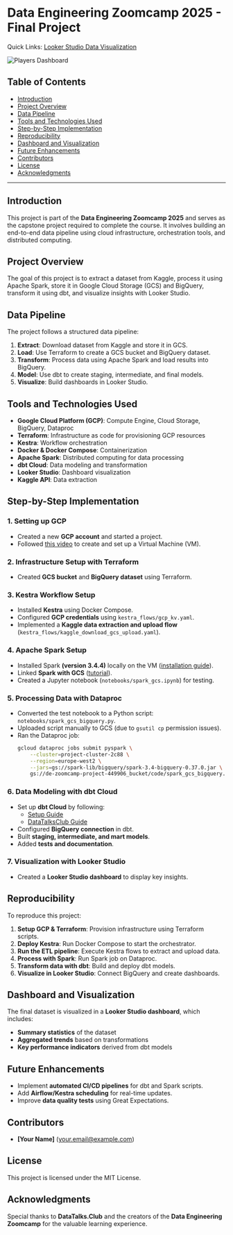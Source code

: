 # Data Engineering Zoomcamp 2025 - Final Project

Quick Links: [Looker Studio Data Visualization](https://lookerstudio.google.com/reporting/70c08dd6-9771-41d6-a549-ab60b1409b00) 

![Players Dashboard](https://github.com/AbdelaliEch/final_project/blob/main/images/Players%20Dashboard.jpg)

## Table of Contents
- [Introduction](#introduction)
- [Project Overview](#project-overview)
- [Data Pipeline](#data-pipeline)
- [Tools and Technologies Used](#tools-and-technologies-used)
- [Step-by-Step Implementation](#step-by-step-implementation)
- [Reproducibility](#reproducibility)
- [Dashboard and Visualization](#dashboard-and-visualization)
- [Future Enhancements](#future-enhancements)
- [Contributors](#contributors)
- [License](#license)
- [Acknowledgments](#acknowledgments)

---

## Introduction
This project is part of the **Data Engineering Zoomcamp 2025** and serves as the capstone project required to complete the course. It involves building an end-to-end data pipeline using cloud infrastructure, orchestration tools, and distributed computing.

## Project Overview
The goal of this project is to extract a dataset from Kaggle, process it using Apache Spark, store it in Google Cloud Storage (GCS) and BigQuery, transform it using dbt, and visualize insights with Looker Studio.

## Data Pipeline
The project follows a structured data pipeline:
1. **Extract**: Download dataset from Kaggle and store it in GCS.
2. **Load**: Use Terraform to create a GCS bucket and BigQuery dataset.
3. **Transform**: Process data using Apache Spark and load results into BigQuery.
4. **Model**: Use dbt to create staging, intermediate, and final models.
5. **Visualize**: Build dashboards in Looker Studio.

## Tools and Technologies Used
- **Google Cloud Platform (GCP)**: Compute Engine, Cloud Storage, BigQuery, Dataproc
- **Terraform**: Infrastructure as code for provisioning GCP resources
- **Kestra**: Workflow orchestration
- **Docker & Docker Compose**: Containerization
- **Apache Spark**: Distributed computing for data processing
- **dbt Cloud**: Data modeling and transformation
- **Looker Studio**: Dashboard visualization
- **Kaggle API**: Data extraction

## Step-by-Step Implementation
### 1. Setting up GCP
- Created a new **GCP account** and started a project.
- Followed [this video](https://youtu.be/ae-CV2KfoN0?si=jq2KO6LgsO2F_D_v) to create and set up a Virtual Machine (VM).

### 2. Infrastructure Setup with Terraform
- Created **GCS bucket** and **BigQuery dataset** using Terraform.

### 3. Kestra Workflow Setup
- Installed **Kestra** using Docker Compose.
- Configured **GCP credentials** using `kestra_flows/gcp_kv.yaml`.
- Implemented a **Kaggle data extraction and upload flow** (`kestra_flows/kaggle_download_gcs_upload.yaml`).

### 4. Apache Spark Setup
- Installed Spark **(version 3.4.4)** locally on the VM ([installation guide](https://youtu.be/hqUbB9c8sKg?si=coujzlSGM3fRzqKz)).
- Linked **Spark with GCS** ([tutorial](https://youtu.be/Yyz293hBVcQ?si=ei5qu9n9NXTVTf2n)).
- Created a Jupyter notebook (`notebooks/spark_gcs.ipynb`) for testing.

### 5. Processing Data with Dataproc
- Converted the test notebook to a Python script: `notebooks/spark_gcs_bigquery.py`.
- Uploaded script manually to GCS (due to `gsutil cp` permission issues).
- Ran the Dataproc job:
  ```bash
  gcloud dataproc jobs submit pyspark \
      --cluster=project-cluster-2c88 \
      --region=europe-west2 \
      --jars=gs://spark-lib/bigquery/spark-3.4-bigquery-0.37.0.jar \
      gs://de-zoomcamp-project-449906_bucket/code/spark_gcs_bigquery.py
  ```

### 6. Data Modeling with dbt Cloud
- Set up **dbt Cloud** by following:
  - [Setup Guide](https://github.com/ManuelGuerra1987/data-engineering-zoomcamp-notes/tree/main/4_Analytics-Engineering)
  - [DataTalksClub Guide](https://github.com/DataTalksClub/data-engineering-zoomcamp/blob/main/04-analytics-engineering/dbt_cloud_setup.md)
- Configured **BigQuery connection** in dbt.
- Built **staging, intermediate, and mart models**.
- Added **tests and documentation**.

### 7. Visualization with Looker Studio
- Created a **Looker Studio dashboard** to display key insights.

## Reproducibility
To reproduce this project:
1. **Setup GCP & Terraform**: Provision infrastructure using Terraform scripts.
2. **Deploy Kestra**: Run Docker Compose to start the orchestrator.
3. **Run the ETL pipeline**: Execute Kestra flows to extract and upload data.
4. **Process with Spark**: Run Spark job on Dataproc.
5. **Transform data with dbt**: Build and deploy dbt models.
6. **Visualize in Looker Studio**: Connect BigQuery and create dashboards.

## Dashboard and Visualization
The final dataset is visualized in a **Looker Studio dashboard**, which includes:
- **Summary statistics** of the dataset
- **Aggregated trends** based on transformations
- **Key performance indicators** derived from dbt models

## Future Enhancements
- Implement **automated CI/CD pipelines** for dbt and Spark scripts.
- Add **Airflow/Kestra scheduling** for real-time updates.
- Improve **data quality tests** using Great Expectations.

## Contributors
- **[Your Name]** (your.email@example.com)

## License
This project is licensed under the MIT License.

## Acknowledgments
Special thanks to **DataTalks.Club** and the creators of the **Data Engineering Zoomcamp** for the valuable learning experience.

